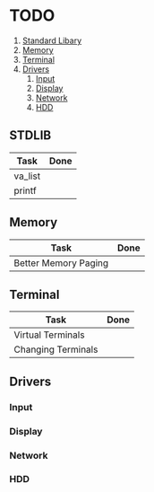 # TODO

1. [Standard Libary](#STDLIB)
1. [Memory](#Memory)
2. [Terminal](#Terminal)
2. [Drivers](#Drivers)
    1. [Input](#Input)
    2. [Display](#Display)
    3. [Network](Network)
    4. [HDD](#HDD)

## STDLIB
| Task    | Done |
|---------|------|
| va_list |      |
| printf  |      |

## Memory

| Task                 | Done |
|----------------------|------|
| Better Memory Paging |      |

## Terminal

| Task               | Done |
|--------------------|------|
| Virtual Terminals  |      |
| Changing Terminals |      |

## Drivers
### Input
### Display
### Network
### HDD
